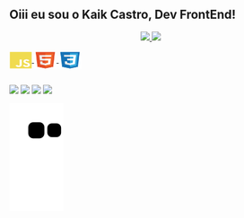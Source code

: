 ## Oiii eu sou o Kaik Castro, Dev FrontEnd!
<div align="center">
  <a href="https://github.com/Castro71">
  <img height="180em" src="https://github-readme-stats.vercel.app/api?username=castro71&show_icons=true&theme=github_dark&include_all_commits=true&count_private=true"/>
  <img height="180em" src="https://github-readme-stats.vercel.app/api/top-langs/?username=castro71&layout=compact&langs_count=7&theme=github_dark"/>
</div>
  <div style="display: inline_block"><br>
  <img align="center" alt="Rafa-Js" height="30" width="40" src="https://raw.githubusercontent.com/devicons/devicon/master/icons/javascript/javascript-plain.svg">
  <img align="center" alt="Castro-HTML" height="30" width="40" src="https://raw.githubusercontent.com/devicons/devicon/master/icons/html5/html5-original.svg">
  <img align="center" alt="Castro-CSS" height="30" width="40" src="https://raw.githubusercontent.com/devicons/devicon/master/icons/css3/css3-original.svg">
</div>
  
##
  
<div>
 <a href:"https://twitter.com/kaikcastroo" target:"_blank"><img src="https://img.shields.io/badge/Twitter-1DA1F2?style=for-the-badge&logo=twitter&logoColor=white" target="_blank"></a>
 <a href="https://instagram.com/castroo_gb/" target="_blank"><img src="https://img.shields.io/badge/-Instagram-%23E4405F?style=for-the-badge&logo=instagram&logoColor=white" target="_blank"></a>
  <a href = "https://contacts.google.com/person/c4665627028276101870?hl=pt_BR"><img src="https://img.shields.io/badge/-Gmail-%23333?style=for-the-badge&logo=gmail&logoColor=white" target="_blank"></a>
<a href:""><img src="https://img.shields.io/badge/LinkedIn-0077B5?style=for-the-badge&logo=linkedin&logoColor=white"</img></a>
  
  ![Snake animation](https://github.com/rafaballerini/rafaballerini/blob/output/github-contribution-grid-snake.svg)
  
  </div>

